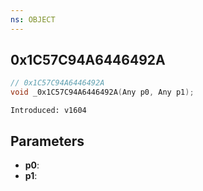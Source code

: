 ```yaml
---
ns: OBJECT
---
```

## 0x1C57C94A6446492A

```c
// 0x1C57C94A6446492A
void _0x1C57C94A6446492A(Any p0, Any p1);
```

```
Introduced: v1604
```

## Parameters
* **p0**:
* **p1**:

